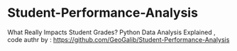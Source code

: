 # Student-Performance-Analysis
What Really Impacts Student Grades? Python Data Analysis Explained , code authr by : https://github.com/GeoGalib/Student-Performance-Analysis
